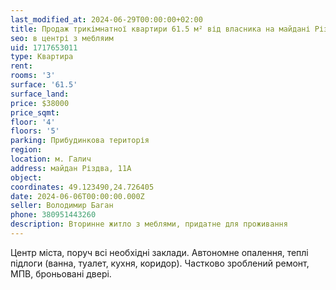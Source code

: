 ```yaml
---
last_modified_at: 2024-06-29T00:00:00+02:00
title: Продаж трикімнатної квартири 61.5 м² від власника на майдані Різдва
seo: в центрі з мебляим
uid: 1717653011
type: Квартира
rent:
rooms: '3'
surface: '61.5'
surface_land:
price: $38000
price_sqmt:
floor: '4'
floors: '5'
parking: Прибудинкова територія
region:
location: м. Галич
address: майдан Різдва, 11А
object:
coordinates: 49.123490,24.726405
date: 2024-06-06T00:00:00.000Z
seller: Володимир Баган
phone: 380951443260
description: Вторинне житло з меблями, придатне для проживання
---
```


Центр міста, поруч всі необхідні заклади. Автономне опалення, теплі підлоги (ванна, туалет, кухня, коридор). Частково зроблений ремонт, МПВ, броньовані двері.
